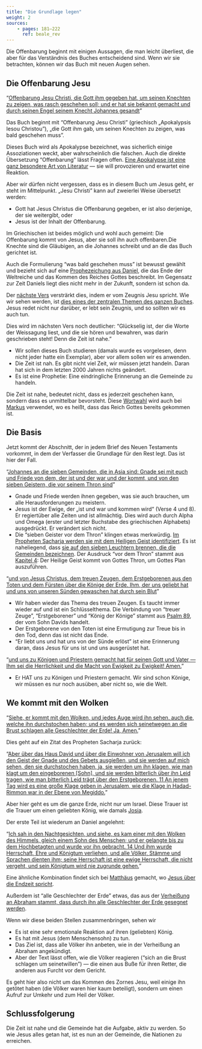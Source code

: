 ```yaml
---
title: "Die Grundlage legen"
weight: 2
sources: 
    - pages: 181–222
      ref: beale_rev
---
```


Die Offenbarung beginnt mit einigen Aussagen, die man leicht überliest, die aber für das Verständnis des Buches entscheidend sind. Wenn wir sie betrachten, können wir das Buch mit neuen Augen sehen.

## Die Offenbarung Jesu

<a name="7a04"></a>
“[Offenbarung Jesu Christi, die Gott ihm gegeben hat, um seinen Knechten zu zeigen, was rasch geschehen soll; und er hat sie bekannt gemacht und durch seinen Engel seinem Knecht Johannes gesandt](https://www.bibleserver.com/SLT/Offenbarung1%2C1)”

Das Buch beginnt mit “Offenbarung Jesu Christi” (griechisch „Apokalypsis Iesou Christou”), „die Gott ihm gab, um seinen Knechten zu zeigen, was bald geschehen muss”.

Dieses Buch wird als Apokalypse bezeichnet, was sicherlich einige Assoziationen weckt, aber wahrscheinlich die falschen. Auch die direkte Übersetzung “Offenbarung” lässt Fragen offen. [Eine Apokalypse ist eine ganz besondere Art von Literatur](../../../../background/literature/expl/the-book-of-revelation-how-to-read-it) — sie will provozieren und erwartet eine Reaktion.

Aber wir dürfen nicht vergessen, dass es in diesem Buch um Jesus geht, er steht im Mittelpunkt. „Jesu Christi” kann auf zweierlei Weise übersetzt werden:

- Gott hat Jesus Christus die Offenbarung gegeben, er ist also derjenige, der sie weitergibt, oder
- Jesus ist der Inhalt der Offenbarung.

Im Griechischen ist beides möglich und wohl auch gemeint: Die Offenbarung kommt von Jesus, aber sie soll ihn auch offenbaren.Die Knechte sind die Gläubigen, an die Johannes schreibt und an die das Buch gerichtet ist.

Auch die Formulierung “was bald geschehen muss” ist bewusst gewählt und bezieht sich auf eine [Prophezeichung aus Daniel](../../../../bible/daniel/expl/the-four-kingdoms-in-daniel), die das Ende der Weltreiche und das Kommen des Reiches Gottes beschreibt. Im Gegensatz zur Zeit Daniels liegt dies nicht mehr in der Zukunft, sondern ist schon da.

Der [nächste Vers](https://www.bibleserver.com/SLT/Offenbarung1%2C2) versträrkt dies, indem er vom Zeugnis Jesu spricht. Wie wir sehen werden, ist [dies eines der zentralen Themen des ganzen Buches](../../../../topics/power/short/the-power-of-testimony). Jesus redet nicht nur darüber, er lebt sein Zeugnis, und so sollten wir es auch tun.

Dies wird im nächsten Vers noch deutlicher: “Glückselig ist, der die Worte der Weissagung liest, und die sie hören und bewahren, was darin geschrieben steht! Denn die Zeit ist nahe.”

- Wir sollen dieses Buch studieren (damals wurde es vorgelesen, denn nicht jeder hatte ein Exemplar), aber vor allem sollen wir es anwenden.
- Die Zeit ist nah. Es gibt nicht viel Zeit, wir müssen jetzt handeln. Daran hat sich in dem letzten 2000 Jahren nichts geändert.
- Es ist eine Prophetie: Eine eindringliche Erinnerung an die Gemeinde zu handeln.

Die Zeit ist nahe, bedeutet nicht, dass es jederzeit geschehen kann, sondern dass es unmittelbar bevorsteht. Diese [Wortwahl](https://biblehub.com/interlinear/mark/1-15.htm) wird auch bei [Markus](https://www.bibleserver.com/SLT/Markus1%2C15) verwendet, wo es heißt, dass das Reich Gottes bereits gekommen ist.

## Die Basis

<a name="bb4f"></a>
Jetzt kommt der Abschnitt, der in jedem Brief des Neuen Testaments vorkommt, in dem der Verfasser die Grundlage für den Rest legt. Das ist hier der Fall.

“[Johannes an die sieben Gemeinden, die in Asia sind: Gnade sei mit euch und Friede von dem, der ist und der war und der kommt, und von den sieben Geistern, die vor seinem Thron sind](https://www.bibleserver.com/SLT/Offenbarung1%2C4)”

- Gnade und Friede werden ihnen gegeben, was sie auch brauchen, um alle Herausforderungen zu meistern.
- Jesus ist der Ewige, der „ist und war und kommen wird“ (Verse 4 und 8). Er regiertüber alle Zeiten und ist allmächtig. Dies wird auch durch Alpha und Omega (erster und letzter Buchstabe des griechischen Alphabets) ausgedrückt. Er verändert sich nicht.
- Die “sieben Geister vor dem Thron” klingen etwas merkwürdig. [Im Propheten Sacharja werden sie mit dem Heiligen Geist identifiziert](https://www.bibleserver.com/SLT/Sacharja4%2C6). Es ist naheliegend, dass [sie auf den sieben Leuchtern brennen, die die Gemeinden bezeichnen](https://www.bibleserver.com/SLT/Offenbarung1%2C20). Der Ausdruck “vor dem Thron” stammt aus [Kapitel 4](https://www.bibleserver.com/SLT/Offenbarung4%2C5): Der Heilige Geist kommt von Gottes Thron, um Gottes Plan auszuführen.

“[und von Jesus Christus, dem treuen Zeugen, dem Erstgeborenen aus den Toten und dem Fürsten über die Könige der Erde. Ihm, der uns geliebt hat und uns von unseren Sünden gewaschen hat durch sein Blut](https://www.bibleserver.com/SLT/Offenbarung1%2C5)”

- Wir haben wieder das Thema des treuen Zeugen. Es taucht immer wieder auf und ist ein Schlüsselthema. Die Verbindung von “treuer Zeuge”, “Erstgeborener” und “König der Könige” stammt aus [Psalm 89](https://www.bibleserver.com/SLT/Psalm89%2C19-32), der vom Sohn Davids handelt.
- Der Erstgeborene von den Toten ist eine Ermutigung zur Treue bis in den Tod, denn das ist nicht das Ende.
- “Er liebt uns und hat uns von der Sünde erlöst” ist eine Erinnerung daran, dass Jesus für uns ist und uns ausgerüstet hat.

“[und uns zu Königen und Priestern gemacht hat für seinen Gott und Vater — Ihm sei die Herrlichkeit und die Macht von Ewigkeit zu Ewigkeit! Amen.](https://www.bibleserver.com/SLT/Offenbarung1%2C6)”

- Er HAT uns zu Königen und Priestern gemacht. Wir sind schon Könige, wir müssen es nur noch ausüben, aber nicht so, wie die Welt.

## We kommt mit den Wolken

<a name="aaf2"></a>
“[Siehe, er kommt mit den Wolken, und jedes Auge wird ihn sehen, auch die, welche ihn durchstochen haben; und es werden sich seinetwegen an die Brust schlagen alle Geschlechter der Erde! Ja, Amen.](https://www.bibleserver.com/SLT/Offenbarung1%2C7)”

Dies geht auf ein Zitat des Propheten Sacharja zurück:

“[Aber über das Haus David und über die Einwohner von Jerusalem will ich den Geist der Gnade und des Gebets ausgießen, und sie werden auf mich sehen, den sie durchstochen haben, ja, sie werden um ihn klagen, wie man klagt um den eingeborenen [Sohn], und sie werden bitterlich über ihn Leid tragen, wie man bitterlich Leid trägt über den Erstgeborenen. 11 An jenem Tag wird es eine große Klage geben in Jerusalem, wie die Klage in Hadad-Rimmon war in der Ebene von Megiddo.](https://www.bibleserver.com/SLT/Sacharja12%2C10-11)”

Aber hier geht es um die ganze Erde, nicht nur um Israel. Diese Trauer ist die Trauer um einen geliebten König, wie damals [Josia](https://www.bibleserver.com/SLT/2.Chronik35%2C22-25).

Der erste Teil ist wiederum an Daniel angelehnt:

“[Ich sah in den Nachtgesichten, und siehe, es kam einer mit den Wolken des Himmels, gleich einem Sohn des Menschen; und er gelangte bis zu dem Hochbetagten und wurde vor ihn gebracht. 14 Und ihm wurde Herrschaft, Ehre und Königtum verliehen, und alle Völker, Stämme und Sprachen dienten ihm; seine Herrschaft ist eine ewige Herrschaft, die nicht vergeht, und sein Königtum wird nie zugrunde gehen.](https://www.bibleserver.com/SLT/Daniel7%2C13-14)”

Eine ähnliche Kombination findet sich bei [Matthäus](https://www.bibleserver.com/SLT/Matth%C3%A4us24%2C30) gemacht, wo [Jesus über die Endzeit spricht](https://www.bibleserver.com/SLT/Matth%C3%A4us24%2C3).

Außerdem ist “alle Geschlechter der Erde” etwas, das aus der [Verheißung an Abraham stammt, dass durch ihn alle Geschlechter der Erde gesegnet werden](https://www.bibleserver.com/SLT/1.Mose12%2C3).

Wenn wir diese beiden Stellen zusammenbringen, sehen wir

- Es ist eine sehr emotionale Reaktion auf ihren (geliebten) König.
- Es hat mit Jesus (dem Menschensohn) zu tun.
- Das Ziel ist, dass alle Völker ihn anbeten, wie in der Verheißung an Abraham angekündigt.
- Aber der Text lässt offen, wie die Völker reagieren (“sich an die Brust schlagen um seinetwillen”) — die einen aus Buße für ihren Retter, die anderen aus Furcht vor dem Gericht.

Es geht hier also nicht um das Kommen des Zornes Jesu, weil einige ihn getötet haben (die Völker waren hier kaum beteiligt), sondern um einen Aufruf zur Umkehr und zum Heil der Völker.

## Schlussfolgerung

<a name="b6f7"></a>
Die Zeit ist nahe und die Gemeinde hat die Aufgabe, aktiv zu werden. So wie Jesus alles getan hat, ist es nun an der Gemeinde, die Nationen zu erreichen.

